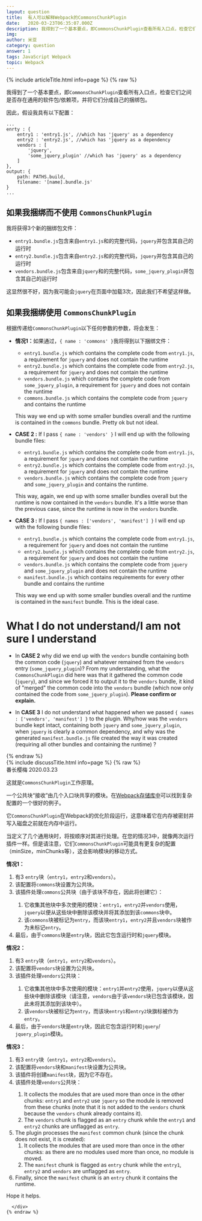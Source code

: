 ```yaml
---
layout: question
title:  有人可以解释Webpack的CommonsChunkPlugin
date:   2020-03-23T06:35:07.000Z
description: 我得到了一个基本要点，即CommonsChunkPlugin查看所有入口点，检查它们之间是否存在通用的软件包/依赖项，并将它们分成自己的捆绑包。因此，...
img: 
author: 米亚
category: question
answer: 1
tags: JavaScript Webpack
topic: Webpack
---
```

<div class="article-root">
  <div class="article">
    {% include articleTitle.html info=page %}
    {% raw %}
    <div class="article-content"><p><font style="vertical-align: inherit;"><font style="vertical-align: inherit;">我得到了一个基本要点，即</font></font><code>CommonsChunkPlugin</code><font style="vertical-align: inherit;"><font style="vertical-align: inherit;">查看所有入口点，检查它们之间是否存在通用的软件包/依赖项，并将它们分成自己的捆绑包。</font></font></p>

<p><font style="vertical-align: inherit;"><font style="vertical-align: inherit;">因此，假设我具有以下配置：</font></font></p>

<pre><code>...<font></font>
enrty : {<font></font>
    entry1 : 'entry1.js', //which has 'jquery' as a dependency<font></font>
    entry2 : 'entry2.js', //which has 'jquery as a dependency<font></font>
    vendors : [<font></font>
        'jquery',<font></font>
        'some_jquery_plugin' //which has 'jquery' as a dependency<font></font>
    ]<font></font>
},<font></font>
output: {<font></font>
    path: PATHS.build,<font></font>
    filename: '[name].bundle.js'<font></font>
}<font></font>
...<font></font>
</code></pre>

<h2><font style="vertical-align: inherit;"><font style="vertical-align: inherit;">如果我捆绑而不使用 </font></font><code>CommonsChunkPlugin</code></h2>

<p><font style="vertical-align: inherit;"><font style="vertical-align: inherit;">我将获得3个新的捆绑包文件：</font></font></p>

<ul>
<li><code>entry1.bundle.js</code><font style="vertical-align: inherit;"><font style="vertical-align: inherit;">包含来自</font></font><code>entry1.js</code><font style="vertical-align: inherit;"><font style="vertical-align: inherit;">和</font><font style="vertical-align: inherit;">的完整代码</font><font style="vertical-align: inherit;">，</font></font><code>jquery</code><font style="vertical-align: inherit;"><font style="vertical-align: inherit;">并包含其自己的运行时</font></font></li>
<li><code>entry2.bundle.js</code><font style="vertical-align: inherit;"><font style="vertical-align: inherit;">包含来自</font></font><code>entry2.js</code><font style="vertical-align: inherit;"><font style="vertical-align: inherit;">和</font><font style="vertical-align: inherit;">的完整代码</font><font style="vertical-align: inherit;">，</font></font><code>jquery</code><font style="vertical-align: inherit;"><font style="vertical-align: inherit;">并包含其自己的运行时</font></font></li>
<li><code>vendors.bundle.js</code><font style="vertical-align: inherit;"><font style="vertical-align: inherit;">包含来自</font></font><code>jquery</code><font style="vertical-align: inherit;"><font style="vertical-align: inherit;">和</font><font style="vertical-align: inherit;">的完整代码</font><font style="vertical-align: inherit;">，</font></font><code>some_jquery_plugin</code><font style="vertical-align: inherit;"><font style="vertical-align: inherit;">并包含其自己的运行时</font></font></li>
</ul>

<p><font style="vertical-align: inherit;"><font style="vertical-align: inherit;">这显然很不好，因为我可能会</font></font><code>jquery</code><font style="vertical-align: inherit;"><font style="vertical-align: inherit;">在页面中</font><font style="vertical-align: inherit;">加载</font><font style="vertical-align: inherit;">3次，因此我们不希望这样做。</font></font></p>

<h2><font style="vertical-align: inherit;"><font style="vertical-align: inherit;">如果我捆绑使用 </font></font><code>CommonsChunkPlugin</code></h2>

<p><font style="vertical-align: inherit;"><font style="vertical-align: inherit;">根据传递给</font></font><code>CommonsChunkPlugin</code><font style="vertical-align: inherit;"><font style="vertical-align: inherit;">以下任何</font><font style="vertical-align: inherit;">参数的参数</font><font style="vertical-align: inherit;">，将会发生：</font></font></p>

<ul>
<li><p><strong><font style="vertical-align: inherit;"><font style="vertical-align: inherit;">情况1：</font></font></strong><font style="vertical-align: inherit;"><font style="vertical-align: inherit;">如果通过，</font></font><code>{ name : 'commons' }</code><font style="vertical-align: inherit;"><font style="vertical-align: inherit;">我将得到以下捆绑文件：</font></font></p>

<ul>
<li><code>entry1.bundle.js</code> which contains the complete code from <code>entry1.js</code>, a requirement for <code>jquery</code> and does not contain the runtime</li>
<li><code>entry2.bundle.js</code> which contains the complete code from <code>entry2.js</code>, a requirement for <code>jquery</code> and does not contain the runtime</li>
<li><code>vendors.bundle.js</code> which contains the complete code from <code>some_jquery_plugin</code>, a requirement for <code>jquery</code> and does not contain the runtime</li>
<li><code>commons.bundle.js</code> which contains the complete code from <code>jquery</code> and contains the runtime</li>
</ul>

<p>This way we end up with some smaller bundles overall and the runtime is contained in the <code>commons</code> bundle. Pretty ok but not ideal.</p></li>
<li><p><strong>CASE 2 :</strong> If I pass <code>{ name : 'vendors' }</code> I will end up with the following bundle files:</p>

<ul>
<li><code>entry1.bundle.js</code> which contains the complete code from <code>entry1.js</code>, a requirement for <code>jquery</code> and does not contain the runtime</li>
<li><code>entry2.bundle.js</code> which contains the complete code from <code>entry2.js</code>, a requirement for <code>jquery</code> and does not contain the runtime</li>
<li><code>vendors.bundle.js</code> which contains the complete code from <code>jquery</code> and <code>some_jquery_plugin</code> and contains the runtime. </li>
</ul>

<p>This way, again, we end up with some smaller bundles overall but the runtime is now contained in the <code>vendors</code> bundle. It's a little worse than the previous case, since the runtime is now in the <code>vendors</code> bundle.</p></li>
<li><p><strong>CASE 3 :</strong> If I pass <code>{ names : ['vendors', 'manifest'] }</code> I will end up with the following bundle files:</p>

<ul>
<li><code>entry1.bundle.js</code> which contains the complete code from <code>entry1.js</code>, a requirement for <code>jquery</code> and does not contain the runtime</li>
<li><code>entry2.bundle.js</code> which contains the complete code from <code>entry2.js</code>, a requirement for <code>jquery</code> and does not contain the runtime</li>
<li><code>vendors.bundle.js</code> which contains the complete code from <code>jquery</code> and <code>some_jquery_plugin</code> and does not contain the runtime</li>
<li><code>manifest.bundle.js</code> which contains requirements for every other bundle and contains the runtime</li>
</ul>

<p>This way we end up with some smaller bundles overall and the runtime is contained in the <code>manifest</code> bundle. This is the ideal case.</p></li>
</ul>

<h1>What I do not understand/I am not sure I understand</h1>

<ul>
<li><p>In <strong>CASE 2</strong> why did we end up with the <code>vendors</code> bundle containing both the common code (<code>jquery</code>) and whatever remained from the <code>vendors</code> entry (<code>some_jquery_plugin</code>)? From my understanding, what the <code>CommonsChunkPlugin</code> did here was that it gathered the common code (<code>jquery</code>), and since we forced it to output it to the <code>vendors</code> bundle, it kind of "merged" the common code into the <code>vendors</code> bundle (which now only contained the code from <code>some_jquery_plugin</code>). <strong>Please confirm or explain.</strong> </p></li>
<li><p>In <strong>CASE 3</strong> I do not understand what happened when we passed <code>{ names : ['vendors', 'manifest'] }</code> to the plugin. Why/how was the <code>vendors</code> bundle kept intact, containing both <code>jquery</code> and <code>some_jquery_plugin</code>, when <code>jquery</code> is clearly a common dependency, and why was the generated <code>manifest.bundle.js</code> file created the way it was created (requiring all other bundles and containing the runtime) ?</p></li>
</ul></div>
    {% endraw %}
  </div>

  <div class="discuss-wrapper">
    {% include discussTitle.html info=page %}
    {% raw %}
    <div class="discuss-item">
        <div class="discuss-parent">
          <div class="discuss-meta">
            <span class="discuss-user">番长樱梅</span>
            <span class="discuss-time">2020.03.23</span>
          </div>
          <div class="discuss-comment"><p><font style="vertical-align: inherit;"><font style="vertical-align: inherit;">这就是</font></font><code>CommonsChunkPlugin</code><font style="vertical-align: inherit;"><font style="vertical-align: inherit;">工作原理。</font></font></p>

<p><font style="vertical-align: inherit;"><font style="vertical-align: inherit;">一个公共块“接收”由几个入口块共享的模块。</font><font style="vertical-align: inherit;">在</font></font><a href="https://github.com/webpack/webpack/tree/master/examples/multiple-commons-chunks" rel="noreferrer"><font style="vertical-align: inherit;"><font style="vertical-align: inherit;">Webpack存储库中</font></font></a><font style="vertical-align: inherit;"><font style="vertical-align: inherit;">可以找到复杂配置的一个很好的例子</font><font style="vertical-align: inherit;">。</font></font></p>

<p><font style="vertical-align: inherit;"><font style="vertical-align: inherit;">它</font></font><code>CommonsChunkPlugin</code><font style="vertical-align: inherit;"><font style="vertical-align: inherit;">在Webpack的优化阶段运行，这意味着它在内存被密封并写入磁盘之前就在内存中运行。</font></font></p>

<p><font style="vertical-align: inherit;"><font style="vertical-align: inherit;">当定义了几个通用块时，将按顺序对其进行处理。</font><font style="vertical-align: inherit;">在您的情况3中，就像两次运行插件一样。</font><font style="vertical-align: inherit;">但是请注意，它们</font></font><code>CommonsChunkPlugin</code><font style="vertical-align: inherit;"><font style="vertical-align: inherit;">可能具有更复杂的配置（minSize，minChunks等），这会影响模块的移动方式。</font></font></p>

<p><strong><font style="vertical-align: inherit;"><font style="vertical-align: inherit;">情况1：</font></font></strong></p>

<ol>
<li><font style="vertical-align: inherit;"><font style="vertical-align: inherit;">有3 </font></font><code>entry</code><font style="vertical-align: inherit;"><font style="vertical-align: inherit;">块（</font></font><code>entry1</code><font style="vertical-align: inherit;"><font style="vertical-align: inherit;">，</font></font><code>entry2</code><font style="vertical-align: inherit;"><font style="vertical-align: inherit;">和</font></font><code>vendors</code><font style="vertical-align: inherit;"><font style="vertical-align: inherit;">）。</font></font></li>
<li><font style="vertical-align: inherit;"><font style="vertical-align: inherit;">该配置将</font></font><code>commons</code><font style="vertical-align: inherit;"><font style="vertical-align: inherit;">块</font><font style="vertical-align: inherit;">设置</font><font style="vertical-align: inherit;">为公共块。</font></font></li>
<li><font style="vertical-align: inherit;"><font style="vertical-align: inherit;">该插件处理</font></font><code>commons</code><font style="vertical-align: inherit;"><font style="vertical-align: inherit;">公共块（由于该块不存在，因此将创建它）：

</font></font><ol>
<li><font style="vertical-align: inherit;"><font style="vertical-align: inherit;">它收集其他块中多次</font><font style="vertical-align: inherit;">使用</font><font style="vertical-align: inherit;">的模块</font><font style="vertical-align: inherit;">：</font></font><code>entry1</code><font style="vertical-align: inherit;"><font style="vertical-align: inherit;">，</font></font><code>entry2</code><font style="vertical-align: inherit;"><font style="vertical-align: inherit;">并</font></font><code>vendors</code><font style="vertical-align: inherit;"><font style="vertical-align: inherit;">使用，</font></font><code>jquery</code><font style="vertical-align: inherit;"><font style="vertical-align: inherit;">以便从这些块中删除该模块并将其添加到该</font></font><code>commons</code><font style="vertical-align: inherit;"><font style="vertical-align: inherit;">块中。</font></font></li>
<li><font style="vertical-align: inherit;"><font style="vertical-align: inherit;">该</font></font><code>commons</code><font style="vertical-align: inherit;"><font style="vertical-align: inherit;">块被标记为</font></font><code>entry</code><font style="vertical-align: inherit;"><font style="vertical-align: inherit;">，而该块</font></font><code>entry1</code><font style="vertical-align: inherit;"><font style="vertical-align: inherit;">，</font></font><code>entry2</code><font style="vertical-align: inherit;"><font style="vertical-align: inherit;">并且</font></font><code>vendors</code><font style="vertical-align: inherit;"><font style="vertical-align: inherit;">块被作为未标记</font></font><code>entry</code><font style="vertical-align: inherit;"><font style="vertical-align: inherit;">。</font></font></li>
</ol></li>
<li><font style="vertical-align: inherit;"><font style="vertical-align: inherit;">最后，由于</font></font><code>commons</code><font style="vertical-align: inherit;"><font style="vertical-align: inherit;">块是</font></font><code>entry</code><font style="vertical-align: inherit;"><font style="vertical-align: inherit;">块，因此它包含运行时和</font></font><code>jquery</code><font style="vertical-align: inherit;"><font style="vertical-align: inherit;">模块。</font></font></li>
</ol>

<p><strong><font style="vertical-align: inherit;"><font style="vertical-align: inherit;">情况2：</font></font></strong></p>

<ol>
<li><font style="vertical-align: inherit;"><font style="vertical-align: inherit;">有3 </font></font><code>entry</code><font style="vertical-align: inherit;"><font style="vertical-align: inherit;">块（</font></font><code>entry1</code><font style="vertical-align: inherit;"><font style="vertical-align: inherit;">，</font></font><code>entry2</code><font style="vertical-align: inherit;"><font style="vertical-align: inherit;">和</font></font><code>vendors</code><font style="vertical-align: inherit;"><font style="vertical-align: inherit;">）。</font></font></li>
<li><font style="vertical-align: inherit;"><font style="vertical-align: inherit;">该配置将</font></font><code>vendors</code><font style="vertical-align: inherit;"><font style="vertical-align: inherit;">块</font><font style="vertical-align: inherit;">设置</font><font style="vertical-align: inherit;">为公共块。</font></font></li>
<li><font style="vertical-align: inherit;"><font style="vertical-align: inherit;">该插件处理</font></font><code>vendors</code><font style="vertical-align: inherit;"><font style="vertical-align: inherit;">公共块：

</font></font><ol>
<li><font style="vertical-align: inherit;"><font style="vertical-align: inherit;">它收集其他块中多次</font><font style="vertical-align: inherit;">使用</font><font style="vertical-align: inherit;">的模块</font><font style="vertical-align: inherit;">：</font></font><code>entry1</code><font style="vertical-align: inherit;"><font style="vertical-align: inherit;">并</font></font><code>entry2</code><font style="vertical-align: inherit;"><font style="vertical-align: inherit;">使用，</font></font><code>jquery</code><font style="vertical-align: inherit;"><font style="vertical-align: inherit;">以便从这些块中删除该模块（请注意，</font></font><code>vendors</code><font style="vertical-align: inherit;"><font style="vertical-align: inherit;">由于该</font></font><code>vendors</code><font style="vertical-align: inherit;"><font style="vertical-align: inherit;">块已包含</font><font style="vertical-align: inherit;">该模块，因此未将其添加到该</font><font style="vertical-align: inherit;">块</font><font style="vertical-align: inherit;">中）。</font></font></li>
<li><font style="vertical-align: inherit;"><font style="vertical-align: inherit;">该</font></font><code>vendors</code><font style="vertical-align: inherit;"><font style="vertical-align: inherit;">块被标记为</font></font><code>entry</code><font style="vertical-align: inherit;"><font style="vertical-align: inherit;">，而该块</font></font><code>entry1</code><font style="vertical-align: inherit;"><font style="vertical-align: inherit;">和</font></font><code>entry2</code><font style="vertical-align: inherit;"><font style="vertical-align: inherit;">块旗标被作为</font></font><code>entry</code><font style="vertical-align: inherit;"><font style="vertical-align: inherit;">。</font></font></li>
</ol></li>
<li><font style="vertical-align: inherit;"><font style="vertical-align: inherit;">最后，由于</font></font><code>vendors</code><font style="vertical-align: inherit;"><font style="vertical-align: inherit;">块是</font></font><code>entry</code><font style="vertical-align: inherit;"><font style="vertical-align: inherit;">块，因此它包含运行时和</font></font><code>jquery</code><font style="vertical-align: inherit;"><font style="vertical-align: inherit;">/ </font></font><code>jquery_plugin</code><font style="vertical-align: inherit;"><font style="vertical-align: inherit;">模块。</font></font></li>
</ol>

<p><strong><font style="vertical-align: inherit;"><font style="vertical-align: inherit;">情况3：</font></font></strong></p>

<ol>
<li><font style="vertical-align: inherit;"><font style="vertical-align: inherit;">有3 </font></font><code>entry</code><font style="vertical-align: inherit;"><font style="vertical-align: inherit;">块（</font></font><code>entry1</code><font style="vertical-align: inherit;"><font style="vertical-align: inherit;">，</font></font><code>entry2</code><font style="vertical-align: inherit;"><font style="vertical-align: inherit;">和</font></font><code>vendors</code><font style="vertical-align: inherit;"><font style="vertical-align: inherit;">）。</font></font></li>
<li><font style="vertical-align: inherit;"><font style="vertical-align: inherit;">该配置将</font></font><code>vendors</code><font style="vertical-align: inherit;"><font style="vertical-align: inherit;">块和</font></font><code>manifest</code><font style="vertical-align: inherit;"><font style="vertical-align: inherit;">块设置为公共块。</font></font></li>
<li><font style="vertical-align: inherit;"><font style="vertical-align: inherit;">该插件将创建</font></font><code>manifest</code><font style="vertical-align: inherit;"><font style="vertical-align: inherit;">块，因为它不存在。</font></font></li>
<li><font style="vertical-align: inherit;"><font style="vertical-align: inherit;">该插件处理</font></font><code>vendors</code><font style="vertical-align: inherit;"><font style="vertical-align: inherit;">公共块：

</font></font><ol>
<li>It collects the modules that are used more than once in the other chunks: <code>entry1</code> and <code>entry2</code> use <code>jquery</code> so the module is removed from these chunks (note that it is not added to the <code>vendors</code> chunk because the <code>vendors</code> chunk already contains it).</li>
<li>The <code>vendors</code> chunk is flagged as an <code>entry</code> chunk while the <code>entry1</code> and <code>entry2</code> chunks are unflagged as <code>entry</code>.</li>
</ol></li>
<li>The plugin processes the <code>manifest</code> common chunk (since the chunk does not exist, it is created):

<ol>
<li>It collects the modules that are used more than once in the other chunks: as there are no modules used more than once, no module is moved.</li>
<li>The <code>manifest</code> chunk is flagged as <code>entry</code> chunk while the <code>entry1</code>, <code>entry2</code> and <code>vendors</code> are unflagged as <code>entry</code>.</li>
</ol></li>
<li>Finally, since the <code>manifest</code> chunk is an <code>entry</code> chunk it contains the runtime.</li>
</ol>

<p>Hope it helps.</p></div>
        </div>
        
      </div>
    {% endraw %}
  </div>
<div>
